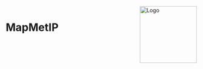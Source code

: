<img src="https://raw.githubusercontent.com//TaschnerMandlGroup/MapMetIP/main/docs/img/image_processing.png" align="right" alt="Logo" width="150" />

# MapMetIP

